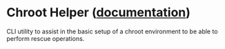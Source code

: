 
# Chroot Helper ([documentation](https://pythoncliapplications.gitlab.io/CLIApplicationsManager/includes/ChrootHelper/index.html))

CLI utility to assist in the basic setup of a chroot environment to be able to perform rescue operations.
